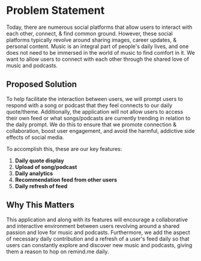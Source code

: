 # Problem Statement 
Today, there are numerous social platforms that allow users to interact with each other, connect, & find common ground. However, these social platforms typically revolve around sharing images, career updates, & personal content. Music is an integral part of people's daily lives, and one does not need to be immersed in the world of music to find comfort in it. We want to allow users to connect with each other through the shared love of music and podcasts. 

## Proposed Solution 
To help facilitate the interaction between users, we will prompt users to respond with a song or podcast that they feel connects to our daily quote/theme. Additionally, the application will not allow users to access their own feed or what songs/podcasts are currently trending in relation to the daily prompt. We do this to ensure that we promote connection & collaboration, boost user engagement, and avoid the harmful, addictive side effects of social media.

To accomplish this, these are our key features:
1. **Daily quote display**
2. **Upload of song/podcast**
3. **Daily analytics**
4. **Recommendation feed from other users**
5. **Daily refresh of feed**

## Why This Matters
This application and along with its features will encourage a collaborative and interactive environment between users revolving around a shared passion and love for music and podcasts. Furthermore, we add the aspect of necessary daily contribution and a refresh of a user's feed daily so that users can constantly explore and discover new music and podcasts, giving them a reason to hop on remind.me daily. 
